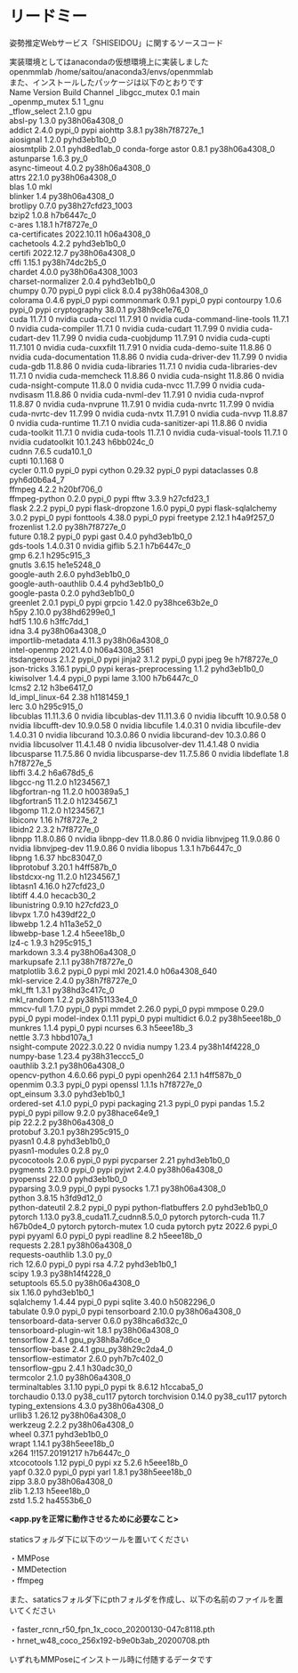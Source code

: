 # リードミー
姿勢推定Webサービス「SHISEIDOU」に関するソースコード<br>

実装環境としてはanacondaの仮想環境上に実装しました<br>
openmmlab                /home/saitou/anaconda3/envs/openmmlab<br>
また、インストールしたパッケージは以下のとおりです
<br>
 Name                    Version                   Build  Channel
_libgcc_mutex             0.1                        main  
_openmp_mutex             5.1                       1_gnu  
_tflow_select             2.1.0                       gpu  
absl-py                   1.3.0            py38h06a4308_0  
addict                    2.4.0                    pypi_0    pypi
aiohttp                   3.8.1            py38h7f8727e_1  
aiosignal                 1.2.0              pyhd3eb1b0_0  
aiosmtplib                2.0.1              pyhd8ed1ab_0    conda-forge
astor                     0.8.1            py38h06a4308_0  
astunparse                1.6.3                      py_0  
async-timeout             4.0.2            py38h06a4308_0  
attrs                     22.1.0           py38h06a4308_0  
blas                      1.0                         mkl  
blinker                   1.4              py38h06a4308_0  
brotlipy                  0.7.0           py38h27cfd23_1003  
bzip2                     1.0.8                h7b6447c_0  
c-ares                    1.18.1               h7f8727e_0  
ca-certificates           2022.10.11           h06a4308_0  
cachetools                4.2.2              pyhd3eb1b0_0  
certifi                   2022.12.7        py38h06a4308_0  
cffi                      1.15.1           py38h74dc2b5_0  
chardet                   4.0.0           py38h06a4308_1003  
charset-normalizer        2.0.4              pyhd3eb1b0_0  
chumpy                    0.70                     pypi_0    pypi
click                     8.0.4            py38h06a4308_0  
colorama                  0.4.6                    pypi_0    pypi
commonmark                0.9.1                    pypi_0    pypi
contourpy                 1.0.6                    pypi_0    pypi
cryptography              38.0.1           py38h9ce1e76_0  
cuda                      11.7.1                        0    nvidia
cuda-cccl                 11.7.91                       0    nvidia
cuda-command-line-tools   11.7.1                        0    nvidia
cuda-compiler             11.7.1                        0    nvidia
cuda-cudart               11.7.99                       0    nvidia
cuda-cudart-dev           11.7.99                       0    nvidia
cuda-cuobjdump            11.7.91                       0    nvidia
cuda-cupti                11.7.101                      0    nvidia
cuda-cuxxfilt             11.7.91                       0    nvidia
cuda-demo-suite           11.8.86                       0    nvidia
cuda-documentation        11.8.86                       0    nvidia
cuda-driver-dev           11.7.99                       0    nvidia
cuda-gdb                  11.8.86                       0    nvidia
cuda-libraries            11.7.1                        0    nvidia
cuda-libraries-dev        11.7.1                        0    nvidia
cuda-memcheck             11.8.86                       0    nvidia
cuda-nsight               11.8.86                       0    nvidia
cuda-nsight-compute       11.8.0                        0    nvidia
cuda-nvcc                 11.7.99                       0    nvidia
cuda-nvdisasm             11.8.86                       0    nvidia
cuda-nvml-dev             11.7.91                       0    nvidia
cuda-nvprof               11.8.87                       0    nvidia
cuda-nvprune              11.7.91                       0    nvidia
cuda-nvrtc                11.7.99                       0    nvidia
cuda-nvrtc-dev            11.7.99                       0    nvidia
cuda-nvtx                 11.7.91                       0    nvidia
cuda-nvvp                 11.8.87                       0    nvidia
cuda-runtime              11.7.1                        0    nvidia
cuda-sanitizer-api        11.8.86                       0    nvidia
cuda-toolkit              11.7.1                        0    nvidia
cuda-tools                11.7.1                        0    nvidia
cuda-visual-tools         11.7.1                        0    nvidia
cudatoolkit               10.1.243             h6bb024c_0  
cudnn                     7.6.5                cuda10.1_0  
cupti                     10.1.168                      0  
cycler                    0.11.0                   pypi_0    pypi
cython                    0.29.32                  pypi_0    pypi
dataclasses               0.8                pyh6d0b6a4_7  
ffmpeg                    4.2.2                h20bf706_0  
ffmpeg-python             0.2.0                    pypi_0    pypi
fftw                      3.3.9                h27cfd23_1  
flask                     2.2.2                    pypi_0    pypi
flask-dropzone            1.6.0                    pypi_0    pypi
flask-sqlalchemy          3.0.2                    pypi_0    pypi
fonttools                 4.38.0                   pypi_0    pypi
freetype                  2.12.1               h4a9f257_0  
frozenlist                1.2.0            py38h7f8727e_0  
future                    0.18.2                   pypi_0    pypi
gast                      0.4.0              pyhd3eb1b0_0  
gds-tools                 1.4.0.31                      0    nvidia
giflib                    5.2.1                h7b6447c_0  
gmp                       6.2.1                h295c915_3  
gnutls                    3.6.15               he1e5248_0  
google-auth               2.6.0              pyhd3eb1b0_0  
google-auth-oauthlib      0.4.4              pyhd3eb1b0_0  
google-pasta              0.2.0              pyhd3eb1b0_0  
greenlet                  2.0.1                    pypi_0    pypi
grpcio                    1.42.0           py38hce63b2e_0  
h5py                      2.10.0           py38hd6299e0_1  
hdf5                      1.10.6               h3ffc7dd_1  
idna                      3.4              py38h06a4308_0  
importlib-metadata        4.11.3           py38h06a4308_0  
intel-openmp              2021.4.0          h06a4308_3561  
itsdangerous              2.1.2                    pypi_0    pypi
jinja2                    3.1.2                    pypi_0    pypi
jpeg                      9e                   h7f8727e_0  
json-tricks               3.16.1                   pypi_0    pypi
keras-preprocessing       1.1.2              pyhd3eb1b0_0  
kiwisolver                1.4.4                    pypi_0    pypi
lame                      3.100                h7b6447c_0  
lcms2                     2.12                 h3be6417_0  
ld_impl_linux-64          2.38                 h1181459_1  
lerc                      3.0                  h295c915_0  
libcublas                 11.11.3.6                     0    nvidia
libcublas-dev             11.11.3.6                     0    nvidia
libcufft                  10.9.0.58                     0    nvidia
libcufft-dev              10.9.0.58                     0    nvidia
libcufile                 1.4.0.31                      0    nvidia
libcufile-dev             1.4.0.31                      0    nvidia
libcurand                 10.3.0.86                     0    nvidia
libcurand-dev             10.3.0.86                     0    nvidia
libcusolver               11.4.1.48                     0    nvidia
libcusolver-dev           11.4.1.48                     0    nvidia
libcusparse               11.7.5.86                     0    nvidia
libcusparse-dev           11.7.5.86                     0    nvidia
libdeflate                1.8                  h7f8727e_5  
libffi                    3.4.2                h6a678d5_6  
libgcc-ng                 11.2.0               h1234567_1  
libgfortran-ng            11.2.0               h00389a5_1  
libgfortran5              11.2.0               h1234567_1  
libgomp                   11.2.0               h1234567_1  
libiconv                  1.16                 h7f8727e_2  
libidn2                   2.3.2                h7f8727e_0  
libnpp                    11.8.0.86                     0    nvidia
libnpp-dev                11.8.0.86                     0    nvidia
libnvjpeg                 11.9.0.86                     0    nvidia
libnvjpeg-dev             11.9.0.86                     0    nvidia
libopus                   1.3.1                h7b6447c_0  
libpng                    1.6.37               hbc83047_0  
libprotobuf               3.20.1               h4ff587b_0  
libstdcxx-ng              11.2.0               h1234567_1  
libtasn1                  4.16.0               h27cfd23_0  
libtiff                   4.4.0                hecacb30_2  
libunistring              0.9.10               h27cfd23_0  
libvpx                    1.7.0                h439df22_0  
libwebp                   1.2.4                h11a3e52_0  
libwebp-base              1.2.4                h5eee18b_0  
lz4-c                     1.9.3                h295c915_1  
markdown                  3.3.4            py38h06a4308_0  
markupsafe                2.1.1            py38h7f8727e_0  
matplotlib                3.6.2                    pypi_0    pypi
mkl                       2021.4.0           h06a4308_640  
mkl-service               2.4.0            py38h7f8727e_0  
mkl_fft                   1.3.1            py38hd3c417c_0  
mkl_random                1.2.2            py38h51133e4_0  
mmcv-full                 1.7.0                    pypi_0    pypi
mmdet                     2.26.0                   pypi_0    pypi
mmpose                    0.29.0                   pypi_0    pypi
model-index               0.1.11                   pypi_0    pypi
multidict                 6.0.2            py38h5eee18b_0  
munkres                   1.1.4                    pypi_0    pypi
ncurses                   6.3                  h5eee18b_3  
nettle                    3.7.3                hbbd107a_1  
nsight-compute            2022.3.0.22                   0    nvidia
numpy                     1.23.4           py38h14f4228_0  
numpy-base                1.23.4           py38h31eccc5_0  
oauthlib                  3.2.1            py38h06a4308_0  
opencv-python             4.6.0.66                 pypi_0    pypi
openh264                  2.1.1                h4ff587b_0  
openmim                   0.3.3                    pypi_0    pypi
openssl                   1.1.1s               h7f8727e_0  
opt_einsum                3.3.0              pyhd3eb1b0_1  
ordered-set               4.1.0                    pypi_0    pypi
packaging                 21.3                     pypi_0    pypi
pandas                    1.5.2                    pypi_0    pypi
pillow                    9.2.0            py38hace64e9_1  
pip                       22.2.2           py38h06a4308_0  
protobuf                  3.20.1           py38h295c915_0  
pyasn1                    0.4.8              pyhd3eb1b0_0  
pyasn1-modules            0.2.8                      py_0  
pycocotools               2.0.6                    pypi_0    pypi
pycparser                 2.21               pyhd3eb1b0_0  
pygments                  2.13.0                   pypi_0    pypi
pyjwt                     2.4.0            py38h06a4308_0  
pyopenssl                 22.0.0             pyhd3eb1b0_0  
pyparsing                 3.0.9                    pypi_0    pypi
pysocks                   1.7.1            py38h06a4308_0  
python                    3.8.15               h3fd9d12_0  
python-dateutil           2.8.2                    pypi_0    pypi
python-flatbuffers        2.0                pyhd3eb1b0_0  
pytorch                   1.13.0          py3.8_cuda11.7_cudnn8.5.0_0    pytorch
pytorch-cuda              11.7                 h67b0de4_0    pytorch
pytorch-mutex             1.0                        cuda    pytorch
pytz                      2022.6                   pypi_0    pypi
pyyaml                    6.0                      pypi_0    pypi
readline                  8.2                  h5eee18b_0  
requests                  2.28.1           py38h06a4308_0  
requests-oauthlib         1.3.0                      py_0  
rich                      12.6.0                   pypi_0    pypi
rsa                       4.7.2              pyhd3eb1b0_1  
scipy                     1.9.3            py38h14f4228_0  
setuptools                65.5.0           py38h06a4308_0  
six                       1.16.0             pyhd3eb1b0_1  
sqlalchemy                1.4.44                   pypi_0    pypi
sqlite                    3.40.0               h5082296_0  
tabulate                  0.9.0                    pypi_0    pypi
tensorboard               2.10.0           py38h06a4308_0  
tensorboard-data-server   0.6.0            py38hca6d32c_0  
tensorboard-plugin-wit    1.8.1            py38h06a4308_0  
tensorflow                2.4.1           gpu_py38h8a7d6ce_0  
tensorflow-base           2.4.1           gpu_py38h29c2da4_0  
tensorflow-estimator      2.6.0              pyh7b7c402_0  
tensorflow-gpu            2.4.1                h30adc30_0  
termcolor                 2.1.0            py38h06a4308_0  
terminaltables            3.1.10                   pypi_0    pypi
tk                        8.6.12               h1ccaba5_0  
torchaudio                0.13.0               py38_cu117    pytorch
torchvision               0.14.0               py38_cu117    pytorch
typing_extensions         4.3.0            py38h06a4308_0  
urllib3                   1.26.12          py38h06a4308_0  
werkzeug                  2.2.2            py38h06a4308_0  
wheel                     0.37.1             pyhd3eb1b0_0  
wrapt                     1.14.1           py38h5eee18b_0  
x264                      1!157.20191217       h7b6447c_0  
xtcocotools               1.12                     pypi_0    pypi
xz                        5.2.6                h5eee18b_0  
yapf                      0.32.0                   pypi_0    pypi
yarl                      1.8.1            py38h5eee18b_0  
zipp                      3.8.0            py38h06a4308_0  
zlib                      1.2.13               h5eee18b_0  
zstd                      1.5.2                ha4553b6_0  



**<app.pyを正常に動作させるために必要なこと>**<br><br>
staticsフォルダ下に以下のツールを置いてください

・MMPose<br>
・MMDetection<br>
・ffmpeg<br>

また、sataticsフォルダ下にpthフォルダを作成し、以下の名前のファイルを置いてください<br>

・faster_rcnn_r50_fpn_1x_coco_20200130-047c8118.pth<br>
・hrnet_w48_coco_256x192-b9e0b3ab_20200708.pth<br>

いずれもMMPoseにインストール時に付随するデータです<br>



